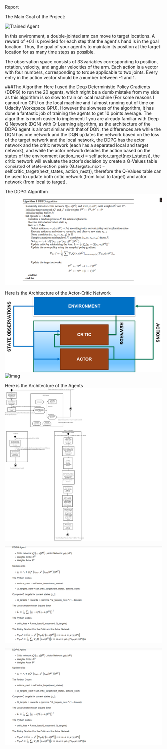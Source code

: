 [//]: # (Image References)

[image1]: https://user-images.githubusercontent.com/10624937/43851024-320ba930-9aff-11e8-8493-ee547c6af349.gif "Trained Agent"
Report

The Main Goal of the Project:

![Trained Agent][image1]

In this environment, a double-jointed arm can move to target locations. A reward of +0.1 is provided for each step that the agent's hand is in the goal location. Thus, the goal of your agent is to maintain its position at the target location for as many time steps as possible.

The observation space consists of 33 variables corresponding to position, rotation, velocity, and angular velocities of the arm. Each action is a vector with four numbers, corresponding to torque applicable to two joints. Every entry in the action vector should be a number between -1 and 1.

###The Algorithm
Here I used the Deep Deterministic Policy Gradients (DDPG) to run the 20 agents, which might be a dumb mistake from my side as this algorithm is so slow to train on local machine (For some reasons I cannot run GPU on the local machine and I almost running out of time on Udacity Workspace GPU). 
However the slowness of the algorithm, it has done a fantastic job of training the agents to get 10 points average. The algorithm is much easier to implement if you are already familiar with Deep Q Network (DQN) with Q-Learning algorithm, as the architecture of the DDPG agent is almost similar with that of DQN, the differences are while the DQN has one network and the DQN updates the network based on the loss of the target network and the local network, the DDPG has the actor network and the critic network (each has a separated local and target network), and while the actor network decides the action based on the states of the environment (action_next = self.actor_target(next_states)), the critic network will evaluate the actor's decision by create a Q-Values table consisted of state-action pairs (Q_targets_next = self.critic_target(next_states, action_next)), therefore the Q-Values table can be used to update both critic network (from local to target) and actor network (from local to target). 

The DDPG Algorithm
![imag](https://github.com/matyascorvinus/Deep_Reinforcement_Learning/blob/master/Exercise_II_Continuous_Control/The%20DDPG%20Algorithm.png)

Here is the Architecture of the Actor-Critic Network
![imag](https://github.com/matyascorvinus/Deep_Reinforcement_Learning/blob/master/Exercise_II_Continuous_Control/Actor-Critic.png)
![imag](https://github.com/matyascorvinus/Deep_Reinforcement_Learning/blob/master/Exercise_II_Continuous_Controll/Actor-Critic%20DDPG%20Architecture.png)

Here is the Architecture of the Agents
![imag](https://github.com/matyascorvinus/Deep_Reinforcement_Learning/blob/master/Exercise_II_Continuous_Control/DDPG%20Agent.png)

![imag](https://github.com/matyascorvinus/Deep_Reinforcement_Learning/blob/master/Exercise_II_Continuous_Control/DDPG%20Agent%20Implementation.png)

![imag](https://github.com/matyascorvinus/Deep_Reinforcement_Learning/blob/master/Exercise_II_Continuous_Control/DDPG%20Agent%20Implementation.png)

